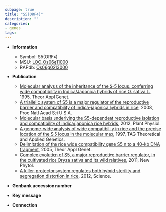 ```yaml
---
subpage: true
title: "S5(ORF4)"
description: ""
categories:
- genes
tags: 
---
```


* **Information**  
    + Symbol: S5(ORF4)  
    + MSU: [LOC_Os06g11000](http://rice.plantbiology.msu.edu/cgi-bin/ORF_infopage.cgi?orf=LOC_Os06g11000)  
    + RAPdb: [Os06g0213000](http://rapdb.dna.affrc.go.jp/viewer/gbrowse_details/irgsp1?name=Os06g0213000)  

* **Publication**  
    + [Molecular analysis of the inheritance of the S-5 locus, conferring wide compatibility in Indica/Japonica hybrids of rice O. sativa L.](http://www.ncbi.nlm.nih.gov/pubmed?term=Molecular+analysis+of+the+inheritance+of+the+S-5+locus,+conferring+wide+compatibility+in+Indica/Japonica+hybrids+of+rice+O.+sativa+L.%5BTitle%5D), 1995, Theor Appl Genet.
    + [A triallelic system of S5 is a major regulator of the reproductive barrier and compatibility of indica-japonica hybrids in rice](http://www.ncbi.nlm.nih.gov/pubmed?term=A+triallelic+system+of+S5+is+a+major+regulator+of+the+reproductive+barrier+and+compatibility+of+indica-japonica+hybrids+in+rice%5BTitle%5D), 2008, Proc Natl Acad Sci U S A.
    + [Molecular basis underlying the S5-dependent reproductive isolation and compatibility of indica/japonica rice hybrids](http://www.ncbi.nlm.nih.gov/pubmed?term=Molecular+basis+underlying+the+S5-dependent+reproductive+isolation+and+compatibility+of+indica/japonica+rice+hybrids%5BTitle%5D), 2012, Plant Physiol.
    + [A genome-wide analysis of wide compatibility in rice and the precise location of the S 5 locus in the molecular map](http://www.ncbi.nlm.nih.gov/pubmed?term=A+genome-wide+analysis+of+wide+compatibility+in+rice+and+the+precise+location+of+the+S+5+locus+in+the+molecular+map%5BTitle%5D), 1997, TAG Theoretical and Applied Genetics.
    + [Delimitation of the rice wide compatibility gene S5  n  to a 40-kb DNA fragment](http://www.ncbi.nlm.nih.gov/pubmed?term=Delimitation+of+the+rice+wide+compatibility+gene+S5++n++to+a+40-kb+DNA+fragment%5BTitle%5D), 2005, Theor Appl Genet.
    + [Complex evolution of S5, a major reproductive barrier regulator, in the cultivated rice Oryza sativa and its wild relatives](http://www.ncbi.nlm.nih.gov/pubmed?term=Complex+evolution+of+S5,+a+major+reproductive+barrier+regulator,+in+the+cultivated+rice+Oryza+sativa+and+its+wild+relatives%5BTitle%5D), 2011, New Phytol.
    + [A killer-protector system regulates both hybrid sterility and segregation distortion in rice](http://www.ncbi.nlm.nih.gov/pubmed?term=A+killer-protector+system+regulates+both+hybrid+sterility+and+segregation+distortion+in+rice%5BTitle%5D), 2012, Science.

* **Genbank accession number**  

* **Key message**  

* **Connection**  



